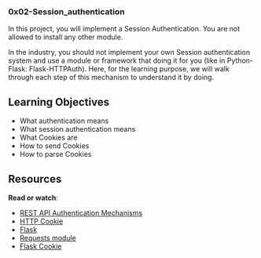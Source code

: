 ### 0x02-Session_authentication

In this project, you will implement a Session Authentication. You are not allowed to install any other module.

In the industry, you should not implement your own Session authentication system and use a module or framework that doing it for you (like in Python-Flask: Flask-HTTPAuth). Here, for the learning purpose, we will walk through each step of this mechanism to understand it by doing.


## Learning Objectives

* What authentication means
* What session authentication means
* What Cookies are
* How to send Cookies
* How to parse Cookies


## Resources

**Read or watch**:

- [REST API Authentication Mechanisms](https://www.youtube.com/watch?v=501dpx2IjGY)
- [HTTP Cookie](https://developer.mozilla.org/en-US/docs/Web/HTTP/Cookies)
- [Flask](https://flask.palletsprojects.com/en/1.1.x/)
- [Requests module](https://requests.readthedocs.io/en/master/)
- [Flask Cookie](https://flask.palletsprojects.com/en/1.1.x/quickstart/#cookies)